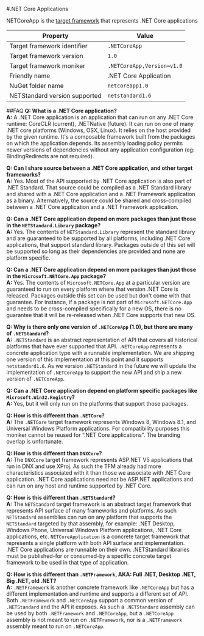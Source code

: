 ﻿#.NET Core Applications

NETCoreApp is the [target framework](https://docs.nuget.org/Create/TargetFrameworks) that represents .NET Core applications

Property | Value
---------|---------
Target framework identifier | `.NETCoreApp`
Target framework version | `1.0`
Target framework moniker | `.NETCoreApp,Version=v1.0`
Friendly name | .NET Core Application
NuGet folder name | `netcoreapp1.0`
NETStandard version supported | `netstandard1.6`

##FAQ
**Q: What is a .NET Core application?**  
**A:** A .NET Core application is an application that can run on any .NET Core runtime: CoreCLR (current), .NETNative (future). It can run on one of many .NET core platforms (Windows, OSX, Linux).  It relies on the host provided by the given runtime.  It's a composable framework built from the packages on which the application depends.  Its assembly loading policy permits newer versions of dependencies without any application configuration (eg: BindingRedirects are not required).

**Q: Can I share source between a .NET Core application, and other target frameworks?**  
**A:** Yes.  Most of the API supported by .NET Core application is also part of .NET Standard.  That source could be compiled as a .NET Standard library and shared with a .NET Core application and a .NET Framework application as a binary.  Alternatively, the source could be shared and cross-compiled between a .NET Core application and a .NET Framework application.

**Q: Can a .NET Core application depend on more packages than just those in the `NETStandard.Library` package?**  
**A:** Yes.  The contents of `NETStandard.Library` represent the standard library and are guaranteed to be supported by all platforms, including .NET Core applications, that support standard library.  Packages outside of this set will be supported so long as their dependencies are provided and none are platform specific.

**Q: Can a .NET Core application depend on more packages than just those in the `Microsoft.NETCore.App` package?**  
**A:** Yes.  The contents of `Microsoft.NETCore.App` at a particular version are guaranteed to run on every platform where that version .NET Core is released.  Packages outside this set can be used but don't come with that guarantee.  For instance, if a package is not part of `Microsoft.NETCore.App` and needs to be cross-compiled specifically for a new OS, there is no guarantee that it will be re-released when .NET Core supports that new OS.

**Q: Why is there only one version of `.NETCoreApp` (1.0), but there are many of `.NETStandard`?**  
**A:** `.NETStandard` is an abstract representation of API that covers all historical platforms that have ever supported that API.  `.NETCoreApp` represents a concrete application type with a runnable implementation.  We are shipping one version of this implementation at this point and it supports `netstandard1.6`.  As we version `.NETStandard` in the future we will update the implementation of `.NETCoreApp` to support the new API and ship a new version of `.NETCoreApp`.

**Q: Can a .NET Core application depend on platform specific packages like `Microsoft.Win32.Registry`?**  
**A:** Yes, but it will only run on the platforms that support those packages.

**Q: How is this different than `.NETCore`?**  
**A:** The `.NETCore` target framework represents Windows 8, Windows 8.1, and Universal Windows Platform applications.  For compatibility purposes this moniker cannot be reused for “.NET Core applications”.  The branding overlap is unfortunate.

**Q: How is this different than `DNXCore`?**  
**A:** The `DNXCore` target framework represents ASP.NET V5 applications that run in DNX and use XProj.  As such the TFM already had more characteristics associated with it than those we associate with .NET Core application.  .NET Core applications need not be ASP.NET applications and can run on any host and runtime supported by .NET Core.

**Q: How is this different than `.NETStandard`?**  
**A:** The `NETStandard` target framework is an abstract target framework that represents API surface of many frameworks and platforms.  As such `NETStandard` assemblies can run on any platform that supports the `NETStandard` targeted by that assembly, for example: .NET Desktop, Windows Phone, Universal Windows Platform applications, .NET Core applications, etc.  `NETCoreApplication` is a concrete target framework that represents a single platform with both API surface and implementation.  .NET Core applications are runnable on their own.  .NETStandard libraries must be published-for or consumed-by a specific concrete target framework to be used in that type of application.

**Q: How is this different than `.NETFramework`, AKA: Full .NET, Desktop .NET, Big .NET, old .NET?**  
**A:** `.NETFramework` is another concrete framework like `.NETCoreApp` but has a different implementation and runtime and supports a different set of API.  Both `.NETFramework` and `.NETCoreApp` support a common version of `.NETStandard` and the API it exposes.  As such a `.NETStandard` assembly can be used by both `.NETFramework` and `.NETCoreApp`, but a `.NETCoreApp` assembly is not meant to run on `.NETFramework`, nor is a `.NETFramework` assembly meant to run on `.NETCoreApp`.

